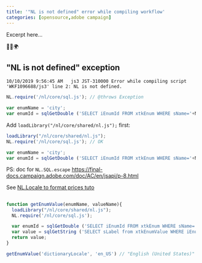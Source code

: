 ```yaml
---
title: '"NL is not defined" error while compiling workflow'
categories: [opensource,adobe campaign]
---
```


Excerpt here...
<p class="text-center">🐍👑🌍</p>
<!--more-->

## "NL is not defined" exception
```console
10/10/2019 9:56:45 AM	js3	JST-310000 Error while compiling script 'WKF1096688/js3' line 2: NL is not defined.
```

```js
NL.require('/nl/core/sql.js'); // @throws Exception

var enumName = 'city';
var enumId = sqlGetDouble ('SELECT iEnumId FROM xtkEnum WHERE sName='+NL.SQL.escape(enumName));
```

Add `loadLibrary("/nl/core/shared/nl.js");` first:

```js
loadLibrary("/nl/core/shared/nl.js");
NL.require('/nl/core/sql.js'); // OK

var enumName = 'city';
var enumId = sqlGetDouble ('SELECT iEnumId FROM xtkEnum WHERE sName='+NL.SQL.escape(enumName));
```

PS: doc for `NL.SQL.escape` https://final-docs.campaign.adobe.com/doc/AC/en/jsapi/p-8.html

See [NL.Locale to format prices tuto](/2019/05/adobe-campaign-locale)

##
```js
function getEnumValue(enumName, valueName){
  loadLibrary("/nl/core/shared/nl.js");
  NL.require('/nl/core/sql.js');

  var enumId = sqlGetDouble ('SELECT iEnumId FROM xtkEnum WHERE sName='+NL.SQL.escape(enumName));
  var value = sqlGetString ('SELECT sLabel from xtkEnumValue WHERE iEnumId='+enumId+' AND sName='+NL.SQL.escape(valueName));
  return value;
}

getEnumValue('dictionaryLocale', 'en_US') // "English (United States)"
```
